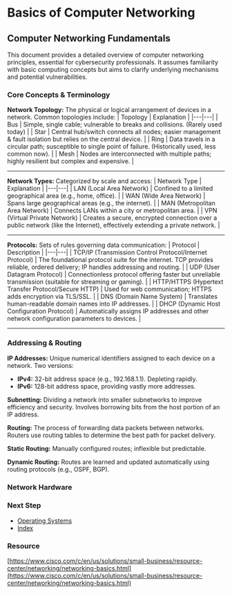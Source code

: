 # Basics of Computer Networking

## Computer Networking Fundamentals
This document provides a detailed overview of computer networking principles, essential for cybersecurity professionals. It assumes familiarity with basic computing concepts but aims to clarify underlying mechanisms and potential vulnerabilities.

### Core Concepts & Terminology
**Network Topology:** The physical or logical arrangement of devices in a network. Common topologies include:
| Topology | Explanation |
|---|---|
| Bus | Simple, single cable; vulnerable to breaks and collisions. (Rarely used today) |
| Star | Central hub/switch connects all nodes; easier management & fault isolation but relies on the central device. |
| Ring | Data travels in a circular path; susceptible to single point of failure. (Historically used, less common now). |
| Mesh | Nodes are interconnected with multiple paths; highly resilient but complex and expensive. |

---

**Network Types:** Categorized by scale and access:
| Network Type | Explanation |
|---|---|
| LAN (Local Area Network) | Confined to a limited geographical area (e.g., home, office). |
| WAN (Wide Area Network) | Spans large geographical areas (e.g., the internet). |
| MAN (Metropolitan Area Network) | Connects LANs within a city or metropolitan area. |
| VPN (Virtual Private Network) | Creates a secure, encrypted connection over a public network (like the Internet), effectively extending a private network. |

---

**Protocols:** Sets of rules governing data communication:
| Protocol | Description |
|---|---|
| TCP/IP (Transmission Control Protocol/Internet Protocol) | The foundational protocol suite for the internet. TCP provides reliable, ordered delivery; IP handles addressing and routing. |
| UDP (User Datagram Protocol) | Connectionless protocol offering faster but unreliable transmission (suitable for streaming or gaming). |
| HTTP/HTTPS (Hypertext Transfer Protocol/Secure HTTP) | Used for web communication; HTTPS adds encryption via TLS/SSL. |
| DNS (Domain Name System) | Translates human-readable domain names into IP addresses. |
| DHCP (Dynamic Host Configuration Protocol) | Automatically assigns IP addresses and other network configuration parameters to devices. |

---

### Addressing & Routing
**IP Addresses:** Unique numerical identifiers assigned to each device on a network. Two versions:
  - **IPv4:** 32-bit address space (e.g., 192.168.1.1). Depleting rapidly.
  - **IPv6:** 128-bit address space, providing vastly more addresses.

**Subnetting:** Dividing a network into smaller subnetworks to improve efficiency and security. Involves borrowing bits from the host portion of an IP address.

**Routing:** The process of forwarding data packets between networks. Routers use routing tables to determine the best path for packet delivery.

**Static Routing:** Manually configured routes; inflexible but predictable.

**Dynamic Routing:** Routes are learned and updated automatically using routing protocols (e.g., OSPF, BGP).

### Network Hardware

### Next Step
- [Operating Systems](https://github.com/Sisu-Sus/CyberSec-RoadMap/blob/main/Operating_Systems/Operating_Systems.md)
- [Index](https://github.com/Sisu-Sus/CyberSec-RoadMap/blob/main/index.md)

### Resource
[https://www.cisco.com/c/en/us/solutions/small-business/resource-center/networking/networking-basics.html](https://www.cisco.com/c/en/us/solutions/small-business/resource-center/networking/networking-basics.html)
